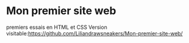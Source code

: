 # Mon premier site web
premiers essais en HTML et CSS
Version visitable:https://github.com/Liliandrawsneakers/Mon-premier-site-web/
